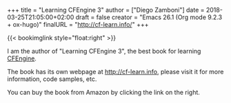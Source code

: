 +++
title = "Learning CFEngine 3"
author = ["Diego Zamboni"]
date = 2018-03-25T21:05:00+02:00
draft = false
creator = "Emacs 26.1 (Org mode 9.2.3 + ox-hugo)"
finalURL = "http://cf-learn.info/"
+++

{{< bookimglink style="float:right" >}}

I am the author of "Learning CFEngine 3", the best book for learning [CFEngine](http://cfengine.com/).

The book has its own webpage at <http://cf-learn.info>, please visit it for more information, code samples, etc.

You can buy the book from Amazon by clicking the link on the right.

<!--more-->

&nbsp;
